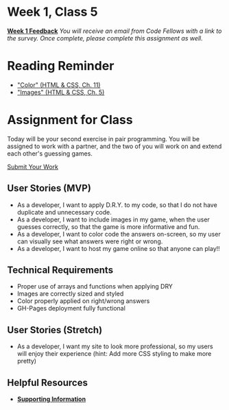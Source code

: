 # Week 1, Class 5
[**Week 1 Feedback**](https://canvas.instructure.com/courses/991898/assignments/4217026)
*You will receive an email from Code Fellows with a link to the survey. Once complete, please complete this assignment as well.*

# Reading Reminder
* ["Color" (HTML & CSS, Ch. 11)](https://canvas.instructure.com/courses/991898/assignments/4221195)
* ["Images" (HTML & CSS, Ch. 5)](https://canvas.instructure.com/courses/991898/assignments/4216993)

# Assignment for Class
Today will be your second exercise in pair programming. You will be assigned to work with a partner, and the two of you will work on and extend each other's guessing games.

[Submit Your Work](https://canvas.instructure.com/courses/991898/assignments/4222885)

## User Stories (MVP)
 - As a developer, I want to apply D.R.Y. to my code, so that I do not have duplicate and unnecessary code.
 - As a developer, I want to include images in my game, when the user guesses correctly, so that the game is more informative and fun.
 - As a developer, I want to color code the answers on-screen, so my user can visually see what answers were right or wrong.
 - As a developer, I want to host my game online so that anyone can play!!

## Technical Requirements
 - Proper use of arrays and functions when applying DRY
 - Images are correctly sized and styled
 - Color properly applied on right/wrong answers
 - GH-Pages deployment fully functional

## User Stories (Stretch)
 - As a developer, I want my site to look more professional, so my users will enjoy their experience (hint: Add more CSS styling to make more pretty)

## Helpful Resources
- [**Supporting Information**](support.md)
